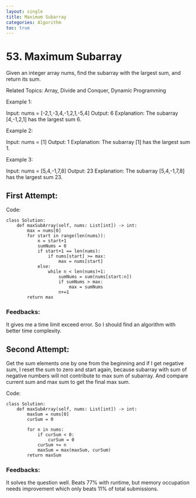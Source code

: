 ```yaml
---
layout: single
title: Maximum Subarray
categories: Algorithm
toc: true
---
```


# 53. Maximum Subarray

Given an integer array nums, find the subarray with the largest sum, and return its sum.

Related Topics: Array, Divide and Conquer, Dynamic Programming

Example 1:

Input: nums = [-2,1,-3,4,-1,2,1,-5,4]
Output: 6
Explanation: The subarray [4,-1,2,1] has the largest sum 6.

Example 2:

Input: nums = [1]
Output: 1
Explanation: The subarray [1] has the largest sum 1.

Example 3:

Input: nums = [5,4,-1,7,8]
Output: 23
Explanation: The subarray [5,4,-1,7,8] has the largest sum 23.

## First Attempt:

Code:
```
class Solution:
    def maxSubArray(self, nums: List[int]) -> int:
        max = nums[0]
        for start in range(len(nums)):
            n = start+1
            sumNums = 0
            if start+1 == len(nums):
                if nums[start] >= max:
                    max = nums[start]
            else:
                while n < len(nums)+1:
                    sumNums = sum(nums[start:n])
                    if sumNums > max:
                        max = sumNums
                    n+=1
        return max
```
### Feedbacks: 
It gives me a time limit exceed error. So I should find an algorithm with better time complexity.

## Second Attempt:

Get the sum elements one by one from the beginning and if I get negative sum, I reset the sum to zero and start again, because subarray with sum
of negative numbers will not contribute to max sum of subarray. And compare current sum and max sum to get the final max sum.

Code:
```
class Solution:
    def maxSubArray(self, nums: List[int]) -> int:
        maxSum = nums[0]
        curSum = 0

        for n in nums:
            if curSum < 0:
                curSum = 0
            curSum += n
            maxSum = max(maxSum, curSum)
        return maxSum
```

### Feedbacks: 
It solves the question well. Beats 77% with runtime, but memory occupation needs improvement which only beats 11% of total submissions.